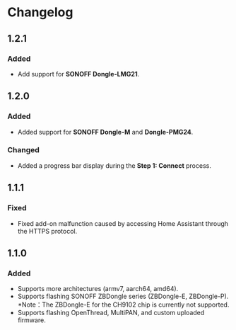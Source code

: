 # Changelog  

## 1.2.1
### Added
- Add support for **SONOFF Dongle-LMG21**.

## 1.2.0
### Added
- Added support for **SONOFF Dongle-M** and **Dongle-PMG24**.

### Changed
- Added a progress bar display during the **Step 1: Connect** process.

## 1.1.1
### Fixed
- Fixed add-on malfunction caused by accessing Home Assistant through the HTTPS protocol.

## 1.1.0
### Added
- Supports more architectures (armv7, aarch64, amd64).
- Supports flashing SONOFF ZBDongle series (ZBDongle-E, ZBDongle-P). *Note：The ZBDongle-E for the CH9102 chip is currently not supported.
- Supports flashing OpenThread, MultiPAN, and custom uploaded firmware.